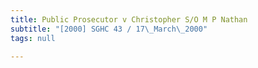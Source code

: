 ```yaml
---
title: Public Prosecutor v Christopher S/O M P Nathan
subtitle: "[2000] SGHC 43 / 17\_March\_2000"
tags: null

---
```


